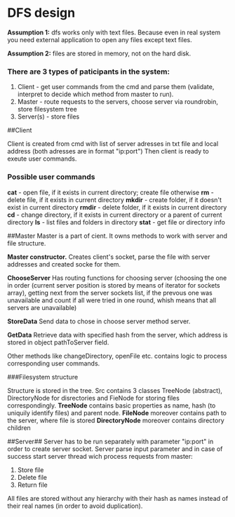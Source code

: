 # DFS design

**Assumption 1:** dfs works only with text files. Because even in real system you need external application to open any files except text files.

**Assumption 2:** files are stored in memory, not on the hard disk.

### There are 3 types of paticipants in the system:
1. Client - get user commands from the cmd and parse them (validate, interpret to decide which method from master to run).
2. Master - route requests to the servers, choose server via roundrobin, store filesystem tree
3. Server(s) - store files

##Client

Client is created from cmd with list of server adresses in txt file and local address (both adresses are in format "ip:port")
Then client is ready to exeute user commands.

### Possible user commands

**cat** - open file, if it exists in current directory; create file otherwise
**rm** - delete file, if it exists in current directory
**mkdir** - create folder, if it doesn't exist in current directory
**rmdir** - delete folder, if it exists in current directory
**cd** - change directory, if it exists in current directory or a parent of current directory
**ls** - list files and folders in directory
**stat** - get file or directory info

##Master
Master is a part of cient. It owns methods to work with server and file structure.

**Master constructor.** Creates client's socket, parse the file with server addresses and created socke for them.

**ChooseServer** Has routing functions for choosing server (choosing the one in order (current server position is stored by means of iterator for sockets array), getting next from the server sockets list, if the prevous one was unavailable and count if all were tried in one round, whish means that all servers are unavailable)

**StoreData** Send data to chose in choose server method server.

**GetData** Retrieve data with specified hash from the server, which address is stored in object pathToServer field.

Other methods like changeDirectory, openFile etc. contains logic to process corresponding user commands.

###Filesystem structure

Structure is stored in the tree. Src contains 3 classes TreeNode (abstract), DirectoryNode for disrectories and FieNode for storing files correspondingly. 
**TreeNode** contains basic properties as name, hash (to uniquily identify files) and parent node.
**FileNode** moreover contains path to the server, where file is stored
**DirectoryNode** moreover contains directory children

##Server##
Server has to be run separately with parameter "ip:port" in order to create server socket. Server parse input parameter and in case of success start server thread wich process requests from master: 
1. Store file
2. Delete file
3. Return file

All files are stored without any hierarchy with their hash as names instead of their real names (in order to avoid duplication). 






